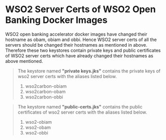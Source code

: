 # WSO2 Server Certs of WSO2 Open Banking Docker Images

WSO2 open banking accelerator docker images have changed their hostname as obam, obiam and obbi. Hence WSO2 server certs of all the servers should be changed their hostnames as mentioned in above. Therefore these two keystores contain private keys and public certificates of WSO2 server certs which have already changed their hostnames as above mentioned.

> The keystore named **"private keys.jks"** contains the private keys of wso2 server certs with the aliases listed below.
> 1. wso2carbon-obiam
> 2. wso2carbon-obam
> 3. wso2carbon-obbi


> The keystore named **"public-certs.jks"** contains the public certificates of wso2 server certs with the aliases listed below.
> 1. wso2-obiam
> 2. wso2-obam
> 3. wso2-obbi